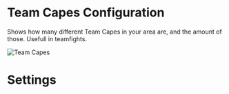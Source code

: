 # Team Capes Configuration

Shows how many different Team Capes in your area are, and the amount of those. Usefull in teamfights.

![Team Capes](https://i.imgur.com/dHoyhat.png)

# Settings

